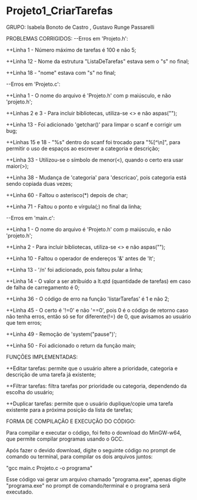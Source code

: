 # Projeto1_CriarTarefas

GRUPO: Isabela Bonoto de Castro , Gustavo Runge Passarelli

PROBLEMAS CORRIGIDOS: --Erros em 'Projeto.h':

++Linha 1 - Número máximo de tarefas é 100 e não 5;

++Linha 12 - Nome da estrutura "ListaDeTarefas" estava sem o "s" no final;

++Linha 18 - "nome" estava com "s" no final;

--Erros em 'Projeto.c':

++Linha 1 - O nome do arquivo é 'Projeto.h' com p maiúsculo, e não 'projeto.h';

++Linhas 2 e 3 - Para incluir bibliotecas, utiliza-se <> e não aspas("");

++Linha 13 - Foi adicionado 'getchar()' para limpar o scanf e corrigir um bug;

++Linhas 15 e 18 - "%s" dentro do scanf foi trocado para "%[^\n]", para permitir o uso de espaços ao escrever a categoria e descrição;

++Linha 33 - Utilizou-se o símbolo de menor(<), quando o certo era usar maior(>);

++Linha 38 - Mudança de 'categoria' para 'descricao', pois categoria está sendo copiada duas vezes;

++Linha 60 - Faltou o asterisco(*) depois de char;

++Linha 71 - Faltou o ponto e vírgula(;) no final da linha;

--Erros em 'main.c':

++Linha 1 - O nome do arquivo é 'Projeto.h' com p maiúsculo, e não 'projeto.h';

++Linha 2 - Para incluir bibliotecas, utiliza-se <> e não aspas("");

++Linha 10 - Faltou o operador de endereços '&' antes de 'lt';

++Linha 13 - '/n' foi adicionado, pois faltou pular a linha;

++Linha 14 - O valor a ser atribuído a lt.qtd (quantidade de tarefas) em caso de falha de carregamento é 0;

++Linha 36 - O código de erro na função 'listarTarefas' é 1 e não 2;

++Linha 45 - O certo é '!=0' e não '==0', pois 0 é o código de retorno caso não tenha erros, então só se for diferente(!=) de 0, que avisamos ao usuário que tem erros;

++Linha 49 - Remoção de 'system("pause")';

++Linha 50 - Foi adicionado o return da função main;

FUNÇÕES IMPLEMENTADAS:

++Editar tarefas: permite que o usuário altere a prioridade, categoria e descrição de uma tarefa já existente;

++Filtrar tarefas: filtra tarefas por prioridade ou categoria, dependendo da escolha do usuário;

++Duplicar tarefas: permite que o usuário duplique/copie uma tarefa existente para a próxima posição da lista de tarefas;

FORMA DE COMPILAÇÃO E EXECUÇÃO DO CÓDIGO:

Para compilar e executar o código, foi feito o download do MinGW-w64, que permite compilar programas usando o GCC.

Após fazer o devido download, digite o seguinte código no prompt de comando ou terminal, para compilar os dois arquivos juntos:

"gcc main.c Projeto.c -o programa"

Esse código vai gerar um arquivo chamado "programa.exe", apenas digite "programa.exe" no prompt de comando/terminal e o programa será executado.